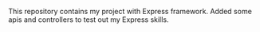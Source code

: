 This repository contains my project with Express framework.
Added some apis and controllers to test out  my Express skills.
